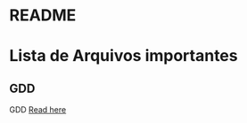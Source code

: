 # README #
Lista de Arquivos importantes
======================================
## GDD ##
GDD [Read here](https://bitbucket.org/immersivegames/river-attack/wiki/Home)